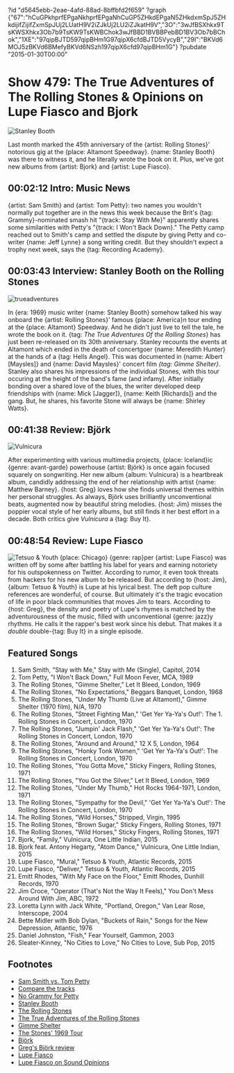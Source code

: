 ?id "d5645ebb-2eae-4afd-88ad-8bffbfd2f659"
?graph {"67":"hCuGPkhprfEPgaNkhprfEPgaNhCuGP5ZHkdEPgaN5ZHkdxmSpJ5ZHkdijifZijifZxmSpJUj2LUatH9V2iZJkUj2LU2iZJkatH9V","3O":"3wJfBSXhkx9TsKWSXhkx3Ob7b9TsKW9TsKWBChok3wJfBBD1BVBBPebBD1BV3Ob7bBChok","1XE":"97qipBJTD597qipBHm1G97qipX6cfdBJTD5VycyB","29I":"BKVd6MOJ5zBKVd6BMefyBKVd6NSzh197qipX6cfd97qipBHm1G"}
?pubdate "2015-01-30T00:00"
# Show 479: The True Adventures of The Rolling Stones & Opinions on Lupe Fiasco and Bjork

![Stanley Booth](https://static.soundopinions.org/images/2015/stanleybooth_web.jpg)

Last month marked the 45th anniversary of the {artist: Rolling Stones}' notorious gig at the {place: Altamont Speedway}. {name: Stanley Booth} was there to witness it, and he literally wrote the book on it. Plus, we've got new albums from {artist: Bjork} and {artist: Lupe Fiasco}. 

## 00:02:12 Intro: Music News
{artist: Sam Smith} and {artist: Tom Petty}: two names you wouldn't normally put together are in the news this week because the Brit's {tag: Grammy}-nominated smash hit "{track: Stay With Me}" apparently shares some similarities with Petty's "{track: I Won't Back Down}." The Petty camp reached out to Smith's camp and settled the dispute by giving Petty and co-writer {name: Jeff Lynne} a song writing credit. But they shouldn't expect a trophy next week, says the {tag: Recording Academy}.

## 00:03:43 Interview: Stanley Booth on the Rolling Stones
![trueadventures](https://static.soundopinions.org/assets/479/670.jpg) 

In {era: 1969} music writer {name: Stanley Booth} somehow talked his way onboard the {artist: Rolling Stones}' famous {place: America}n tour ending at the {place: Altamont} Speedway. And he didn't just live to tell the tale, he wrote the book on it. {tag: *The True Adventures Of the Rolling Stones*} has just been re-released on its 30th anniversary.  Stanley recounts the events at Altamont which ended in the death of concertgoer {name: Meredith Hunter} at the hands of a {tag: Hells Angel}. This was documented in {name: Albert [Maysles]} and {name: David Maysles}' concert film *{tag: Gimme Shelter}*.  Stanley also shares his impressions of the individual Stones, with this tour occuring at the height of the band's fame (and infamy). After initially bonding over a shared love of the blues, the writer developed deep friendships with {name: Mick [Jagger]}, {name: Keith [Richards]} and the gang. But, he shares, his favorite Stone will always be {name: Shirley Watts}.

## 00:41:38 Review: Björk
![Vulnicura](https://static.soundopinions.org/assets/479/1XE0.jpg)

After experimenting with various multimedia projects, {place: Iceland}ic {genre: avant-garde} powerhouse {artist: Björk} is once again focused squarely on songwriting. Her new album {album: Vulnicura} is a heartbreak album, candidly addressing the end of her relationship with artist {name: Matthew Barney}. {host: Greg} loves how she finds universal themes within her personal struggles. As always, Björk uses brilliantly unconventional beats, augmented now by beautiful string melodies. {host: Jim} misses the poppier vocal style of her early albums, but still finds it her best effort in a decade. Both critics give *Vulnicura* a {tag: Buy It}.

## 00:48:54 Review: Lupe Fiasco
![Tetsuo & Youth](https://static.soundopinions.org/assets/479/29I0.jpg)
{place: Chicago} {genre: rap}per {artist: Lupe Fiasco} was written off by some after battling his label for years and earning notoriety for his outspokenness on Twitter. According to rumor, it even took threats from hackers for his new album to be released. But according to {host: Jim}, {album: Tetsuo & Youth} is Lupe at his lyrical best. The deft pop culture references are wonderful, of course. But ultimately it's the tragic evocation of life in poor black communities that moves Jim to tears. According to {host: Greg}, the density and poetry of Lupe's rhymes is matched by the adventurousness of the music, filled with unconventional {genre: jazz}y rhythms. He calls it the rapper's best work since his debut. That makes it a *double* double-{tag: Buy It} in a single episode.


## Featured Songs
1. Sam Smith, "Stay with Me," Stay with Me (Single), Capitol, 2014 
1. Tom Petty, "I Won't Back Down," Full Moon Fever, MCA, 1989 
1. The Rolling Stones, "Gimme Shelter," Let It Bleed, London, 1969 
1. The Rolling Stones, "No Expectations," Beggars Banquet, London, 1968 
1. The Rolling Stones, "Under My Thumb (Live at Altamont)," Gimme Shelter (1970 film), N/A, 1970 
1. The Rolling Stones, "Street Fighting Man," 'Get Yer Ya-Ya's Out!': The 1. Rolling Stones in Concert, London, 1970 
1. The Rolling Stones, "Jumpin' Jack Flash," 'Get Yer Ya-Ya's Out!': The Rolling Stones in Concert, London, 1970 
1. The Rolling Stones, "Around and Around," 12 X 5, London, 1964 
1. The Rolling Stones, "Honky Tonk Women," 'Get Yer Ya-Ya's Out!': The Rolling Stones in Concert, London, 1970 
1. The Rolling Stones, "You Gotta Move," Sticky Fingers, Rolling Stones, 1971
1. The Rolling Stones, "You Got the Silver," Let It Bleed, London, 1969 
1. The Rolling Stones, "Under My Thumb," Hot Rocks 1964-1971, London, 1971 
1. The Rolling Stones, "Sympathy for the Devil," 'Get Yer Ya-Ya's Out!': The Rolling Stones in Concert, London, 1970 
1. The Rolling Stones, "Wild Horses," Stripped, Virgin, 1995 
1. The Rolling Stones, "Brown Sugar," Sticky Fingers, Rolling Stones, 1971 
1. The Rolling Stones, "Wild Horses," Sticky Fingers, Rolling Stones, 1971 
1. Bjork, "Family," Vulnicura, One Little Indian, 2015 
1. Bjork feat. Antony Hegarty, "Atom Dance," Vulnicura, One Little Indian, 2015 
1. Lupe Fiasco, "Mural," Tetsuo & Youth, Atlantic Records, 2015 
1. Lupe Fiasco, "Deliver," Tetsuo & Youth, Atlantic Records, 2015
1. Emitt Rhodes, "With My Face on the Floor," Emitt Rhodes, Dunhill Records, 1970 
1. Jim Croce, "Operator (That's Not the Way It Feels)," You Don't Mess Around With Jim, ABC, 1972 
1. Loretta Lynn with Jack White, "Portland, Oregon," Van Lear Rose, Interscope, 2004 
1. Bette Midler with Bob Dylan, "Buckets of Rain," Songs for the New Depression, Atlantic, 1976 
1. Daniel Johnston, "Fish," Fear Yourself, Gammon, 2003 
1. Sleater-Kinney, "No Cities to Love," No Cities to Love, Sub Pop, 2015 


## Footnotes
- [Sam Smith vs. Tom Petty](http://www.hollywoodreporter.com/news/sam-smith-will-pay-tom-767100)
- [Compare the tracks](http://www.avclub.com/article/heres-how-alike-stay-me-and-i-wont-back-down-reall-214397)
- [No Grammy for Petty](http://www.billboard.com/articles/events/grammys-2015/6450993/tom-petty-sam-smith-stay-with-me-wont-back-down-grammys)
- [Stanley Booth](http://www.stanleybooth.com/)
- [The Rolling Stones](http://www.rollingstones.com/)
- [The True Adventures of the Rolling Stones](http://www.chicagoreviewpress.com/true-adventures-of-the-rolling-stones--the-products-9781613747834.php?page_id=30&cid=186192)
- [Gimme Shelter](http://www.criterion.com/films/637-gimme-shelter)
- [The Stones' 1969 Tour](http://content.time.com/time/photogallery/0,29307,1710013,00.html)
- [Björk](http://bjork.com/)
- [Greg's Björk review](http://www.chicagotribune.com/entertainment/music/chi-bjork-vulnicura-review-20150122-column.html)
- [Lupe Fiasco](http://www.lupefiasco.com/tetsuoyouth)
- [Lupe Fiasco on Sound Opinions](/show/62/)
